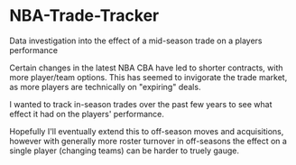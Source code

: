 # NBA-Trade-Tracker
Data investigation into the effect of a mid-season trade on a players performance

Certain changes in the latest NBA CBA have led to shorter contracts, with more player/team options.
This has seemed to invigorate the trade market, as more players are technically on "expiring" deals.

I wanted to track in-season trades over the past few years to see what effect it had on the players' performance.

Hopefully I'll eventually extend this to off-season moves and acquisitions, however with generally more
roster turnover in off-seasons the effect on a single player (changing teams) can be harder to truely gauge.
